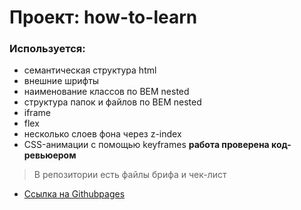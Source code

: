 # Проект: how-to-learn

### Используется:
* семантическая структура html
* внешние шрифты
* наименование классов по BEM nested
* структура папок и файлов по BEM nested
* iframe
* flex
* несколько слоев фона через z-index
* CSS-анимации с помощью keyframes
**работа проверена код-ревьюером**

> В репозитории есть файлы брифа и чек-лист

* [Ссылка на Githubpages](https://oleg-kuzmin.github.io/how-to-learn/)
